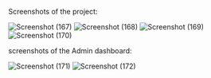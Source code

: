 Screenshots of the project:

![Screenshot (167)](https://github.com/Varikollu-Tejassu/Jmart/assets/82580875/fd7ce33c-c478-46d2-af5a-ec6331cec549)
![Screenshot (168)](https://github.com/Varikollu-Tejassu/Jmart/assets/82580875/80a5d82d-cb86-4406-8e19-bbc45fece2aa)
![Screenshot (169)](https://github.com/Varikollu-Tejassu/Jmart/assets/82580875/9e85bb89-2e2e-413e-9a09-be367a626b10)
![Screenshot (170)](https://github.com/Varikollu-Tejassu/Jmart/assets/82580875/314a6e0f-2232-4d70-b0ae-42e967d9ef9a)


screenshots of the Admin dashboard:

![Screenshot (171)](https://github.com/Varikollu-Tejassu/Jmart/assets/82580875/ba1e4cc0-5072-410c-bc5d-4361f089e5c3)
![Screenshot (172)](https://github.com/Varikollu-Tejassu/Jmart/assets/82580875/5ce84f13-7aaf-48bb-8fb9-c9f45783efe5)
